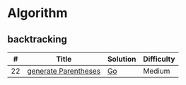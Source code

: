 # Algorithm

## backtracking

| #  | Title                    | Solution                    | Difficulty |
|----|--------------------------|-----------------------------|------------|
| 22 | [generate Parentheses][] | [Go][generate-parentheses-go] | Medium     |


[generate Parentheses]: https://leetcode.com/problems/generate-parentheses/ "generate Parentheses"
[generate-parentheses-go]: https://github.com/beyondkmp/leetcode/blob/master/golang/backtracking/generate_parenthesis.go "generate-parentheses-go"








